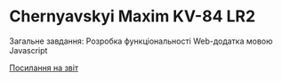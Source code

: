 # Chernyavskyi Maxim KV-84 LR2

Загальне завдання: Розробка функціональності Web-додатка мовою Javascript

[Посилання на звіт ](https://drive.google.com/file/d/1Lld6Pk4cJeqKwFsBdtapDFRRUR9fb2NN/view?usp=sharing)
